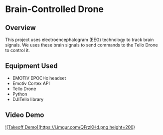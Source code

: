 # Brain-Controlled Drone
## Overview
This project uses electroencephalogram (EEG) technology to track brain signals. We uses these brain signals to send commands to the Tello Drone to control it.

## Equipment Used
* EMOTIV EPOCHx headset
* Emotiv Cortex API
* Tello Drone
* Python
* DJITello library

## Video Demo

[![Takeoff Demo](https://i.imgur.com/QFrzKHd.png height=200)](https://youtube.com/shorts/oqsKRUVTpd4 "Video Title")

